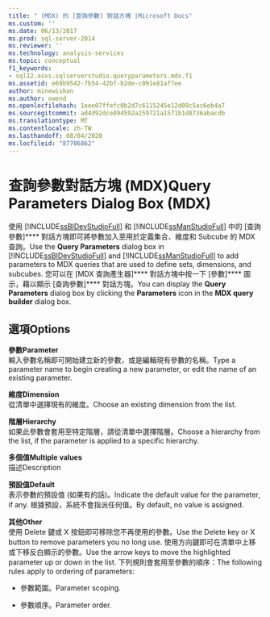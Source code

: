 ```yaml
---
title: " (MDX) 的 [查詢參數] 對話方塊 |Microsoft Docs"
ms.custom: ''
ms.date: 06/13/2017
ms.prod: sql-server-2014
ms.reviewer: ''
ms.technology: analysis-services
ms.topic: conceptual
f1_keywords:
- sql12.asvs.sqlserverstudio.queryparameters.mdx.f1
ms.assetid: e69b9542-7b54-42bf-b2de-c091e81af7ee
author: minewiskan
ms.author: owend
ms.openlocfilehash: 1eee07ffefc0b2d7c6115245e12d09c5ac6eb4a7
ms.sourcegitcommit: ad4d92dce894592a259721a1571b1d8736abacdb
ms.translationtype: MT
ms.contentlocale: zh-TW
ms.lasthandoff: 08/04/2020
ms.locfileid: "87706862"
---
```

# <a name="query-parameters-dialog-box-mdx"></a><span data-ttu-id="bbedd-102">查詢參數對話方塊 (MDX)</span><span class="sxs-lookup"><span data-stu-id="bbedd-102">Query Parameters Dialog Box (MDX)</span></span>
  <span data-ttu-id="bbedd-103">使用 [!INCLUDE[ssBIDevStudioFull](../includes/ssbidevstudiofull-md.md)] 和 [!INCLUDE[ssManStudioFull](../includes/ssmanstudiofull-md.md)] 中的 [查詢參數]\*\*\*\* 對話方塊即可將參數加入至用於定義集合、維度和 Subcube 的 MDX 查詢。</span><span class="sxs-lookup"><span data-stu-id="bbedd-103">Use the **Query Parameters** dialog box in [!INCLUDE[ssBIDevStudioFull](../includes/ssbidevstudiofull-md.md)] and [!INCLUDE[ssManStudioFull](../includes/ssmanstudiofull-md.md)] to add parameters to MDX queries that are used to define sets, dimensions, and subcubes.</span></span> <span data-ttu-id="bbedd-104">您可以在 [MDX 查詢產生器]\*\*\*\* 對話方塊中按一下 [參數]\*\*\*\* 圖示，藉以顯示 [查詢參數]\*\*\*\* 對話方塊。</span><span class="sxs-lookup"><span data-stu-id="bbedd-104">You can display the **Query Parameters** dialog box by clicking the **Parameters** icon in the **MDX query builder** dialog box.</span></span>  
  
## <a name="options"></a><span data-ttu-id="bbedd-105">選項</span><span class="sxs-lookup"><span data-stu-id="bbedd-105">Options</span></span>  
 <span data-ttu-id="bbedd-106">**參數**</span><span class="sxs-lookup"><span data-stu-id="bbedd-106">**Parameter**</span></span>  
 <span data-ttu-id="bbedd-107">輸入參數名稱即可開始建立新的參數，或是編輯現有參數的名稱。</span><span class="sxs-lookup"><span data-stu-id="bbedd-107">Type a parameter name to begin creating a new parameter, or edit the name of an existing parameter.</span></span>  
  
 <span data-ttu-id="bbedd-108">**維度**</span><span class="sxs-lookup"><span data-stu-id="bbedd-108">**Dimension**</span></span>  
 <span data-ttu-id="bbedd-109">從清單中選擇現有的維度。</span><span class="sxs-lookup"><span data-stu-id="bbedd-109">Choose an existing dimension from the list.</span></span>  
  
 <span data-ttu-id="bbedd-110">**階層**</span><span class="sxs-lookup"><span data-stu-id="bbedd-110">**Hierarchy**</span></span>  
 <span data-ttu-id="bbedd-111">如果此參數會套用至特定階層，請從清單中選擇階層。</span><span class="sxs-lookup"><span data-stu-id="bbedd-111">Choose a hierarchy from the list, if the parameter is applied to a specific hierarchy.</span></span>  
  
 <span data-ttu-id="bbedd-112">**多個值**</span><span class="sxs-lookup"><span data-stu-id="bbedd-112">**Multiple values**</span></span>  
 <span data-ttu-id="bbedd-113">描述</span><span class="sxs-lookup"><span data-stu-id="bbedd-113">Description</span></span>  
  
 <span data-ttu-id="bbedd-114">**預設值**</span><span class="sxs-lookup"><span data-stu-id="bbedd-114">**Default**</span></span>  
 <span data-ttu-id="bbedd-115">表示參數的預設值 (如果有的話)。</span><span class="sxs-lookup"><span data-stu-id="bbedd-115">Indicate the default value for the parameter, if any.</span></span> <span data-ttu-id="bbedd-116">根據預設，系統不會指派任何值。</span><span class="sxs-lookup"><span data-stu-id="bbedd-116">By default, no value is assigned.</span></span>  
  
 <span data-ttu-id="bbedd-117">**其他**</span><span class="sxs-lookup"><span data-stu-id="bbedd-117">**Other**</span></span>  
 <span data-ttu-id="bbedd-118">使用 Delete 鍵或 X 按鈕即可移除您不再使用的參數。</span><span class="sxs-lookup"><span data-stu-id="bbedd-118">Use the Delete key or X button to remove parameters you no long use.</span></span> <span data-ttu-id="bbedd-119">使用方向鍵即可在清單中上移或下移反白顯示的參數。</span><span class="sxs-lookup"><span data-stu-id="bbedd-119">Use the arrow keys to move the highlighted parameter up or down in the list.</span></span> <span data-ttu-id="bbedd-120">下列規則會套用至參數的順序：</span><span class="sxs-lookup"><span data-stu-id="bbedd-120">The following rules apply to ordering of parameters:</span></span>  
  
-   <span data-ttu-id="bbedd-121">參數範圍。</span><span class="sxs-lookup"><span data-stu-id="bbedd-121">Parameter scoping.</span></span>  
  
-   <span data-ttu-id="bbedd-122">參數順序。</span><span class="sxs-lookup"><span data-stu-id="bbedd-122">Parameter order.</span></span>  
  
  
